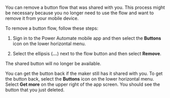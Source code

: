 You can remove a button flow that was shared with you. This process might
be necessary because you no longer need to use the flow and want 
to remove it from your mobile device. 

To remove a button flow, follow these steps:

1.  Sign in to the Power Automate mobile app and then select 
    the **Buttons** icon on the lower horizontal menu.

1.  Select the ellipsis (**...**) next to the flow button and then select **Remove**.

The shared button will no longer be available.

You can get the button back if the maker
still has it shared with you. To get the button back, select the 
**Buttons** icon on the lower horizontal menu. 
Select **Get more** on the upper right of the app screen. 
You should see the button that you just deleted.
